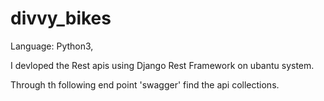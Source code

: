 # divvy_bikes
Language: Python3,

I devloped the Rest apis using Django Rest Framework on ubantu system.

Through th following end point 'swagger' find the api collections.
